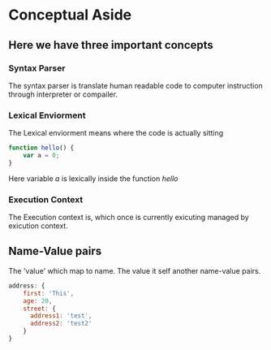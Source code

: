 # Conceptual Aside

## Here we have three important concepts 

### Syntax Parser
The syntax parser is translate human readable code to computer instruction through interpreter or compailer.


### Lexical Enviorment
The Lexical enviorment means where the code is actually sitting

```javascript
function hello() {
    var a = 0;
}
```

Here variable *a* is lexically inside the function *hello*


### Execution Context
The Execution context is, which once is currently exicuting managed by exicution context.   



## Name-Value pairs
The 'value' which map to name. The value it self another name-value pairs.

```javascript
address: {
    first: 'This',
    age: 20,
    street: {
      address1: 'test',
      address2: 'test2'
    }
}

``` 
